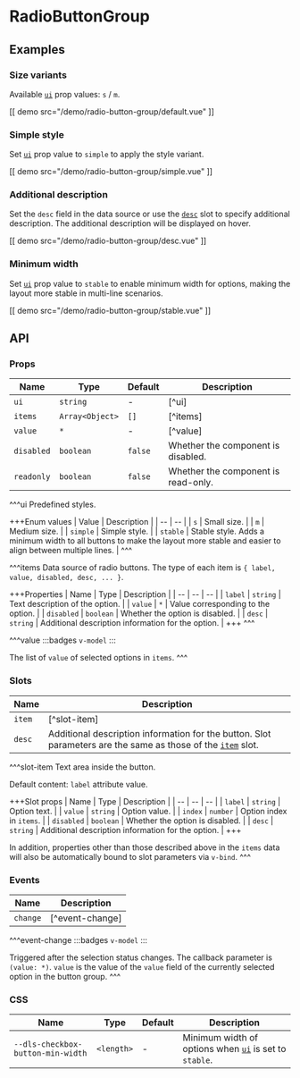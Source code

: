 # RadioButtonGroup

## Examples

### Size variants

Available [`ui`](#props-ui) prop values: `s` / `m`.

[[ demo src="/demo/radio-button-group/default.vue" ]]

### Simple style

Set [`ui`](#props-ui) prop value to `simple` to apply the style variant.

[[ demo src="/demo/radio-button-group/simple.vue" ]]

### Additional description

Set the `desc` field in the data source or use the [`desc`](#slots-desc) slot to specify additional description. The additional description will be displayed on hover.

[[ demo src="/demo/radio-button-group/desc.vue" ]]

### Minimum width

Set [`ui`](#props-ui) prop value to `stable` to enable minimum width for options, making the layout more stable in multi-line scenarios.

[[ demo src="/demo/radio-button-group/stable.vue" ]]

## API

### Props

| Name | Type | Default | Description |
| -- | -- | -- | -- |
| ``ui`` | `string` | - | [^ui] |
| ``items`` | `Array<Object>` | `[]` | [^items] |
| ``value`` | `*` | - | [^value] |
| ``disabled`` | `boolean` | `false` | Whether the component is disabled. |
| ``readonly`` | `boolean` | `false` | Whether the component is read-only. |

^^^ui
Predefined styles.

+++Enum values
| Value | Description |
| -- | -- |
| `s` | Small size. |
| `m` | Medium size. |
| `simple` | Simple style. |
| `stable` | Stable style. Adds a minimum width to all buttons to make the layout more stable and easier to align between multiple lines. |
^^^

^^^items
Data source of radio buttons. The type of each item is `{ label, value, disabled, desc, ... }`.

+++Properties
| Name | Type | Description |
| -- | -- | -- |
| `label` | `string` | Text description of the option. |
| `value` | `*` | Value corresponding to the option. |
| `disabled` | `boolean` | Whether the option is disabled. |
| `desc` | `string` | Additional description information for the option. |
+++
^^^

^^^value
:::badges
`v-model`
:::

The list of `value` of selected options in `items`.
^^^

### Slots

| Name | Description |
| -- | -- |
| ``item`` | [^slot-item] |
| ``desc`` | Additional description information for the button. Slot parameters are the same as those of the [`item`](#slots-item) slot. |

^^^slot-item
Text area inside the button.

Default content: `label` attribute value.

+++Slot props
| Name | Type | Description |
| -- | -- | -- |
| `label` | `string` | Option text. |
| `value` | `string` | Option value. |
| `index` | `number` | Option index in `items`. |
| `disabled` | `boolean` | Whether the option is disabled. |
| `desc` | `string` | Additional description information for the option. |
+++

In addition, properties other than those described above in the `items` data will also be automatically bound to slot parameters via `v-bind`.
^^^

### Events

| Name | Description |
| -- | -- |
| ``change`` | [^event-change] |

^^^event-change
:::badges
`v-model`
:::

Triggered after the selection status changes. The callback parameter is `(value: *)`. `value` is the value of the `value` field of the currently selected option in the button group.
^^^

### CSS

| Name | Type | Default | Description |
| -- | -- | -- | -- |
| ``--dls-checkbox-button-min-width`` | `<length>` | - | Minimum width of options when [`ui`](#props-ui) is set to `stable`. |
